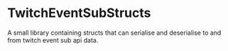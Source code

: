 # TwitchEventSubStructs
A small library containing structs that can serialise and deserialise to and from twitch event sub api data.
